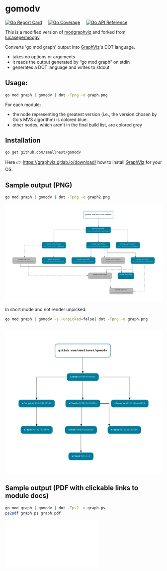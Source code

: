 # gomodv

[![Go Report Card](https://goreportcard.com/badge/github.com/smallnest/gomodv)](https://goreportcard.com/report/github.com/smallnest/gomodv) &nbsp;&nbsp;&nbsp; [![Go Coverage](https://gocover.io/_badge/github.com/smallnest/gomodv?nocache=modgv)](https://gocover.io/_badge/github.com/smallnest/gomodv?nocache=modgv) &nbsp;&nbsp;&nbsp; [![Go API Reference](https://img.shields.io/badge/go-docs-blue.svg?style=flat)](https://pkg.go.dev/github.com/smallnest/gomodv?tab=doc)

This is a modified version of [modgraphviz](https://github.com/golang/exp/tree/master/cmd/modgraphviz) and forked from [lucasepe/modgv](https://github.com/lucasepe/modgv).

Converts 'go mod graph' output into [GraphViz](https://graphviz.gitlab.io/download/)'s DOT language.

- takes no options or arguments
- it reads the output generated by “go mod graph” on stdin
- generates a DOT language and writes to stdout

## Usage:

```bash
go mod graph | gomodv | dot -Tpng -o graph.png
```

For each module:
- the node representing the greatest version (i.e., the version chosen by Go's MVS algorithm) is colored blue.
- other nodes, which aren't in the final build list, are colored grey

## Installation

```bash
go get github.com/smallnest/gomodv
```

Here 👉 https://graphviz.gitlab.io/download/ how to install [GraphViz](https://graphviz.gitlab.io/download/) for your OS.

## Sample output (PNG)

```bash
go mod graph | gomodv | dot -Tpng -o graph2.png
```

![](./graph2.png)

In short mode and not render unpicked:

```bash
go mod graph | gomodv -s -unpicked=false| dot -Tpng -o graph.png
```

![](./graph.png)
---

## Sample output (PDF with clickable links to module docs)

```bash
go mod graph | gomodv | dot -Tps2 -o graph.ps
ps2pdf graph.ps graph.pdf
```

![View generated PDF](./graph.pdf)

